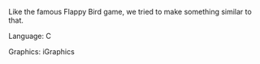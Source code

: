 Like the famous Flappy Bird game,  we tried to make something similar to that. 

Language: C

Graphics: iGraphics
